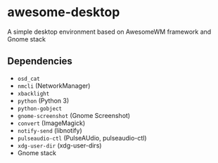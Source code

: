 # awesome-desktop
A simple desktop environment based on AwesomeWM framework and Gnome
stack


## Dependencies

- `osd_cat`
- `nmcli` (NetworkManager)
- `xbacklight`
- `python` (Python 3)
- `python-gobject`
- `gnome-screenshot` (Gnome Screenshot)
- `convert` (ImageMagick)
- `notify-send` (libnotify)
- `pulseaudio-ctl` (PulseAUdio, pulseaudio-ctl)
- `xdg-user-dir` (xdg-user-dirs)
- Gnome stack
